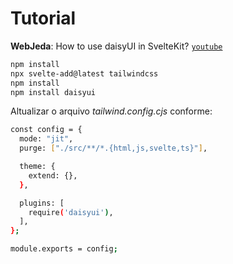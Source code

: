 # Tutorial

**WebJeda**: How to use daisyUI in SvelteKit? [`youtube`](https://www.youtube.com/watch?v=haKnkk6ds20&t=145s)

```bash
npm install
npx svelte-add@latest tailwindcss
npm install
npm install daisyui
```

Altualizar o arquivo *tailwind.config.cjs* conforme:

```bash
const config = {
  mode: "jit",
  purge: ["./src/**/*.{html,js,svelte,ts}"],

  theme: {
    extend: {},
  },

  plugins: [
    require('daisyui'),
  ],
};

module.exports = config;
```